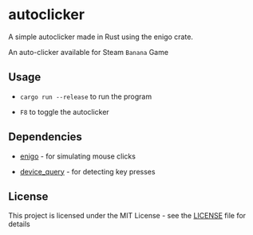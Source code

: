 # autoclicker

A simple autoclicker made in Rust using the enigo crate.

An auto-clicker available for Steam `Banana` Game

## Usage

- `cargo run --release` to run the program

- `F8` to toggle the autoclicker


## Dependencies

- [enigo](https://crates.io/crates/enigo) - for simulating mouse clicks

- [device_query](https://crates.io/crates/device_query) - for detecting key presses


## License

This project is licensed under the MIT License - see the [LICENSE](LICENSE) file for details
